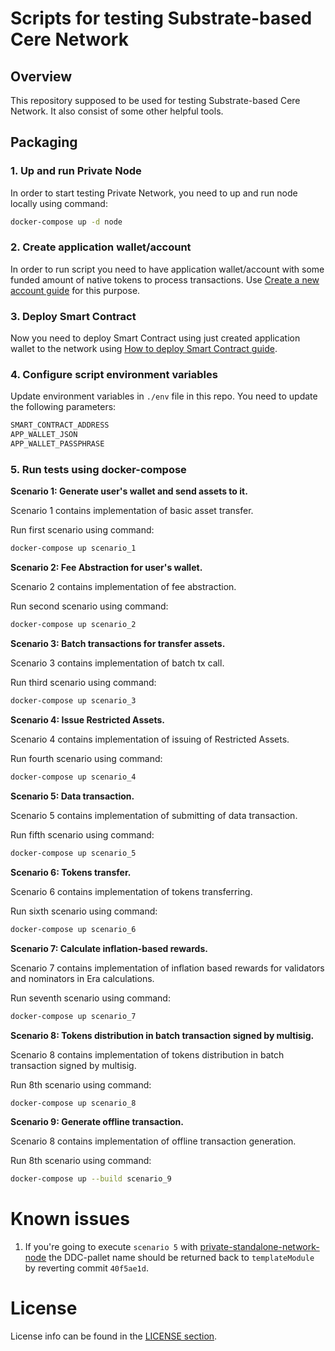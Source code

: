 # Scripts for testing Substrate-based Cere Network 

## Overview 
This repository supposed to be used for testing Substrate-based Cere Network. It also consist of some other helpful tools.

## Packaging
### 1. Up and run Private Node
In order to start testing Private Network, you need to up and run node locally using command:
```bash
docker-compose up -d node
```

### 2. Create application wallet/account 

In order to run script you need to have application wallet/account with some funded amount of native tokens to process transactions. Use [Create a new account guide](https://github.com/Cerebellum-Network/validator-instructions/blob/master/docs/staking_accounts.md#step-1-create-a-stash-account) for this purpose.

### 3. Deploy Smart Contract

Now you need to deploy Smart Contract using just created application wallet to the network using [How to deploy Smart Contract guide](https://github.com/Cerebellum-Network/private-standalone-network-node/blob/dev/docs/derivative_assets.md#how-to-deploy-enterprise-derivative-assets-via-smart-contract).

### 4. Configure script environment variables

Update environment variables in `./env` file in this repo. You need to update the following parameters:
```bash
SMART_CONTRACT_ADDRESS
APP_WALLET_JSON
APP_WALLET_PASSPHRASE
```

### 5. Run tests using docker-compose

**Scenario 1: Generate user's wallet and send assets to it.**

Scenario 1 contains implementation of basic asset transfer.

Run first scenario using command:
```bash
docker-compose up scenario_1
```
**Scenario 2: Fee Abstraction for user's wallet.**

Scenario 2 contains implementation of fee abstraction.

Run second scenario using command:
```bash
docker-compose up scenario_2
```
**Scenario 3: Batch transactions for transfer assets.**

Scenario 3 contains implementation of batch tx call.

Run third scenario using command:
```bash
docker-compose up scenario_3
```
**Scenario 4: Issue Restricted Assets.**

Scenario 4 contains implementation of issuing of Restricted Assets.

Run fourth scenario using command:
```bash
docker-compose up scenario_4
```
**Scenario 5: Data transaction.**

Scenario 5 contains implementation of submitting of data transaction.

Run fifth scenario using command:
```bash
docker-compose up scenario_5
``` 
**Scenario 6: Tokens transfer.**

Scenario 6 contains implementation of tokens transferring.

Run sixth scenario using command:
```bash
docker-compose up scenario_6
``` 
**Scenario 7: Calculate inflation-based rewards.**

Scenario 7 contains implementation of inflation based rewards for validators and nominators in Era calculations.

Run seventh scenario using command:
```bash
docker-compose up scenario_7
```
**Scenario 8: Tokens distribution in batch transaction signed by multisig.**

Scenario 8 contains implementation of tokens distribution in batch transaction signed by multisig.

Run 8th scenario using command:
```bash
docker-compose up scenario_8
```
**Scenario 9: Generate offline transaction.**

Scenario 8 contains implementation of offline transaction generation.

Run 8th scenario using command:
```bash
docker-compose up --build scenario_9
```
# Known issues
1. If you're going to execute `scenario 5` with [private-standalone-network-node](https://github.com/Cerebellum-Network/private-standalone-network-node) the DDC-pallet name should be returned back to `templateModule` by reverting commit `40f5ae1d`.
# License 
License info can be found in the [LICENSE section](./LICENSE.md).
